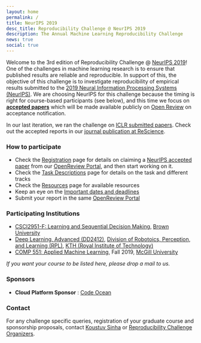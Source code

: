 ```yaml
---
layout: home
permalink: /
title: NeurIPS 2019
desc_title: Reproducibility Challenge @ NeurIPS 2019
description: The Annual Machine Learning Reproducibility Challenge
news: true
social: true
---
```



Welcome to the 3rd edition of Reproducibility Challenge @ [NeurIPS 2019](https://nips.cc/Conferences/2019/)! One of the challenges in machine learning research is to ensure that published results are reliable and reproducible. In support of this, the objective of this challenge is to investigate reproducibility of empirical results submitted to the [2019 Neural Information Processing Systems (NeurIPS)](https://nips.cc/Conferences/2019/). We are choosing NeurIPS for this challenge because the timing is right for course-based participants (see below), and this time we focus on [**accepted papers**](https://neurips.cc/Conferences/2019/AcceptedPapersInitial) which will be made available publicly on [Open Review](https://openreview.net/group?id=NeurIPS.cc/2019/Reproducibility_Challenge) on acceptance notification.

In our last iteration, we ran the challenge on [ICLR submitted papers](https://reproducibility-challenge.github.io/iclr_2019/). Check out the accepted reports in our [journal publication at ReScience](https://rescience.github.io/read/#volume-5-2019).

### How to participate

- Check the [Registration](/neurips2019/registration/) page for details on claiming a [NeurIPS accepted paper](https://neurips.cc/Conferences/2019/AcceptedPapersInitial) from our [OpenReview Portal](https://openreview.net/group?id=NeurIPS.cc/2019/Reproducibility_Challenge), and then start working on it.
- Check the [Task Descriptions](/neurips2019/task/) page for details on the task and different tracks
- Check the [Resources](/neurips2019/resources/) page for available resources
- Keep an eye on the [Important dates and deadlines](/neurips2019/dates/)
- Submit your report in the same [OpenReview Portal](https://openreview.net/group?id=NeurIPS.cc/2019/Reproducibility_Challenge)

### Participating Institutions

- [CSCI2951-F: Learning and Sequential Decision Making](http://cs.brown.edu/courses/cs2951f/), [Brown University](http://cs.brown.edu/)
- [Deep Learning, Advanced (DD2412)](https://www.kth.se/student/kurser/kurs/DD2412?l=en), [Division of Robotoics, Perception, and Learning (RPL)](https://www.kth.se/rpl/division-of-robotics-perception-and-learning-1.779439), [KTH (Royal Institute of Technology)](http://www.kth.se)
- [COMP 551: Applied Machine Learning](https://cs.mcgill.ca/~wlh/comp551/), Fall 2019, [McGill University](https://cs.mcgill.ca/)


_If you want your course to be listed here, please drop a mail to us._

### Sponsors

- **Cloud Platform Sponsor** : [Code Ocean](https://codeocean.com/)

### Contact

For any challenge specific queries, registration of your graduate course and sponsorship proposals, contact [Koustuv Sinha](mailto:koustuv.sinha@mail.mcgill.ca) or [Reproducibility Challenge Organizers](mailto:reproducibility.challenge@gmail.com).
